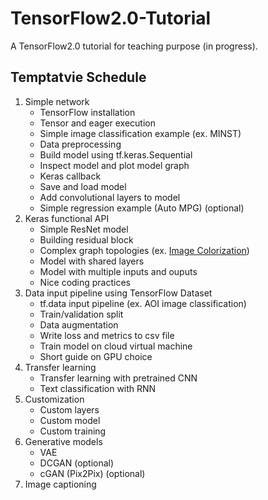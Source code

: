 # TensorFlow2.0-Tutorial
A TensorFlow2.0 tutorial for teaching purpose (in progress).

## Temptatvie Schedule
1. Simple network
	* TensorFlow installation
	* Tensor and eager execution
	* Simple image classification example (ex. MINST)
	* Data preprocessing
	* Build model using tf.keras.Sequential
	* Inspect model and plot model graph
	* Keras callback
	* Save and load model
	* Add convolutional layers to model
	* Simple regression example (Auto MPG) (optional)
2. Keras functional API
    * Simple ResNet model
    * Building residual block
    * Complex graph topologies (ex. [Image Colorization](http://iizuka.cs.tsukuba.ac.jp/projects/colorization/data/colorization_sig2016.pdf))
    * Model with shared layers
    * Model with multiple inputs and ouputs
    * Nice coding practices
3. Data input pipeline using TensorFlow Dataset
    * tf.data input pipeline (ex. AOI image classification)
    * Train/validation split
    * Data augmentation
    * Write loss and metrics to csv file
    * Train model on cloud virtual machine
    * Short guide on GPU choice
4. Transfer learning
    * Transfer learning with pretrained CNN
    * Text classification with RNN
5. Customization
    * Custom layers
    * Custom model
    * Custom training
6. Generative models
    * VAE
    * DCGAN (optional)
    * cGAN (Pix2Pix) (optional)
7. Image captioning